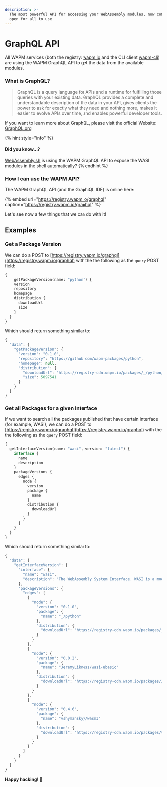 ```yaml
---
description: >-
  The most powerful API for accessing your WebAssembly modules, now completely
  open for all to use
---
```


# GraphQL API

All WAPM services \(both the registry: [wapm.io](https://wapm.io/) and the CLI client [wapm-cli](https://github.com/wasmerio/wapm-cli)\) are using the WAPM GraphQL API to get the data from the available modules.

### What is GraphQL?

> GraphQL is a query language for APIs and a runtime for fulfilling those queries with your existing data. GraphQL provides a complete and understandable description of the data in your API, gives clients the power to ask for exactly what they need and nothing more, makes it easier to evolve APIs over time, and enables powerful developer tools.

If you want to learn more about GraphQL, please visit the official Website: [GraphQL.org](https://graphql.org/)

{% hint style="info" %}
#### Did you know...?

[WebAssembly.sh](../webassembly.sh.md) is using the WAPM GraphQL API to expose the WASI modules in the shell automatically?
{% endhint %}

### How I can use the WAPM API?

The WAPM GraphQL API \(and the GraphiQL IDE\) is online here:

{% embed url="https://registry.wapm.io/graphql" caption="https://registry.wapm.io/graphql" %}

Let's see now a few things that we can do with it!

## Examples

### Get a Package Version

We can do a POST to [https://registry.wapm.io/graphql](https://registry.wapm.io/graphql) with the the following as the `query` POST field:

```graphql
{
	getPackageVersion(name: "python") {
    version
    repository
    homepage
    distribution {
      downloadUrl
      size
    }
  }
}
```

Which should return something similar to:

```javascript
{
  "data": {
    "getPackageVersion": {
      "version": "0.1.0",
      "repository": "https://github.com/wapm-packages/python",
      "homepage": null,
      "distribution": {
        "downloadUrl": "https://registry-cdn.wapm.io/packages/_/python/python-0.1.0.tar.gz",
        "size": 5097541
      }
    }
  }
}
```

### Get all Packages for a given Interface

If we want to search all the packages published that have certain interface \(for example, WASI\), we can do a POST to [https://registry.wapm.io/graphql](https://registry.wapm.io/graphql) with the the following as the `query` POST field:

```graphql
{
  getInterfaceVersion(name: "wasi", version: "latest") {
    interface {
      name
      description
    }
    packageVersions {
      edges {
        node {
          version
          package {
            name
          }
          distribution {
            downloadUrl
          }
        }
      }
    }
  }
}
```

Which should return something similar to:

```javascript
{
  "data": {
    "getInterfaceVersion": {
      "interface": {
        "name": "wasi",
        "description": "The WebAssembly System Interface. WASI is a modular system interface for WebAssembly. It’s focused on security and portability."
      },
      "packageVersions": {
        "edges": [
          {
            "node": {
              "version": "0.1.0",
              "package": {
                "name": "_/python"
              },
              "distribution": {
                "downloadUrl": "https://registry-cdn.wapm.io/packages/_/python/python-0.1.0.tar.gz"
              }
            }
          },
          {
            "node": {
              "version": "0.0.2",
              "package": {
                "name": "JeremyLikness/wasi-ubasic"
              },
              "distribution": {
                "downloadUrl": "https://registry-cdn.wapm.io/packages/JeremyLikness/wasi-ubasic/wasi-ubasic-0.0.2.tar.gz"
              }
            }
          },
          {
            "node": {
              "version": "0.4.6",
              "package": {
                "name": "vshymanskyy/wasm3"
              },
              "distribution": {
                "downloadUrl": "https://registry-cdn.wapm.io/packages/vshymanskyy/wasm3/wasm3-0.4.6.tar.gz"
              }
            }
          }
        ]
      }
    }
  }
}
```

**Happy hacking! 🎉**

